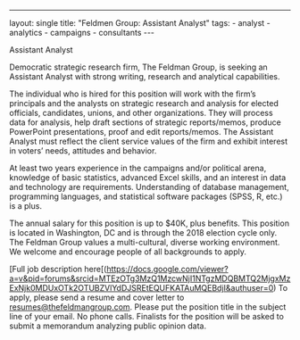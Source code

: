---
layout: single
title:  "Feldmen Group: Assistant Analyst"
tags: 
    - analyst
    - analytics
    - campaigns
    - consultants
    ---

Assistant Analyst

Democratic strategic research firm, The Feldman Group, is seeking an Assistant Analyst with strong writing, research and analytical capabilities.

The individual who is hired for this position will work with the firm’s principals and the analysts on strategic research and analysis for elected officials, candidates, unions, and other organizations. They will process data for analysis, help draft sections of strategic reports/memos, produce PowerPoint presentations, proof and edit reports/memos. The Assistant Analyst must reflect the client service values of the firm and exhibit interest in voters’ needs, attitudes and behavior.

At least two years experience in the campaigns and/or political arena, knowledge of basic statistics, advanced Excel skills, and an interest in data and technology are requirements. Understanding of database management, programming languages, and statistical software packages (SPSS, R, etc.) is a plus.

The annual salary for this position is up to $40K, plus benefits. This position is located in Washington, DC and is through the 2018 election cycle only. The Feldman Group values a multi-cultural, diverse working environment. We welcome and encourage people of all backgrounds to apply.

[Full job description here[(https://docs.google.com/viewer?a=v&pid=forums&srcid=MTEzOTg3MzQ1MzcwNjI1NTgzMDQBMTQ2MjgxMzExNjk0MDUxOTk2OTUBZVlYdDJSREtEQUFKATAuMQEBdjI&authuser=0)
To apply, please send a resume and cover letter to resumes@thefeldmangroup.com. Please put the position title in the subject line of your email. No phone calls. Finalists for the position will be asked to submit a memorandum analyzing public opinion data.
